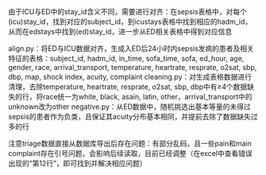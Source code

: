 由于ICU与ED中的stay_id含义不同，需要进行对齐：在sepsis表格中，对每个(icu)stay_id，找到对应的subject_id，到icustays表格中找到相应的hadm_id，从而在edstays中找到(ed)stay_id，进一步从ED相关表格中得到对应信息

align.py：将ED与ICU数据对齐，生成入ED后24小时内sepsis发病的患者及相关特征的表格：subject_id, hadm_id, in_time, sofa_time, sofa, ed_hour, age, gender, race, arrival_transport, temperature, heartrate, resprate, o2sat, sbp, dbp, map, shock index, acuity, complaint
cleaning.py：对生成表格数据进行清理，去除temperature, heartrate, resprate, o2sat, sbp, dbp中有≥4个数据缺失的行，将race统一为white, black, asain, latin, other，arrival_transport中的unknown改为other
negative.py：从ED数据中，随机挑选出基本等量的未得过sepsis的患者作为负类，且保证其acuity分布基本相同，并提前去除了数据缺失过多的行

注意triage数据直接从数据库导出后存在问题：有部分乱码，且一些pain和main complaint存在引号问题，会影响后续读取，目前已经调整（在excel中查看错误出现的“第12行”，即可找到并解决相应问题）
